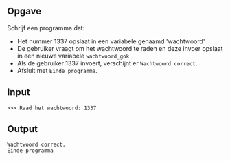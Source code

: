 ## Opgave

Schrijf een programma dat:
- Het nummer 1337 opslaat in een variabele genaamd 'wachtwoord'
- De gebruiker vraagt om het wachtwoord te raden en deze invoer opslaat in een nieuwe variabele `wachtwoord_gok`
- Als de gebruiker 1337 invoert, verschijnt er `Wachtwoord correct`.
- Afsluit met `Einde programma`.


## Input

```
>>> Raad het wachtwoord: 1337
```
## Output

```
Wachtwoord correct.
Einde programma
```
